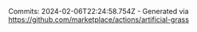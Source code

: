 Commits: 2024-02-06T22:24:58.754Z - Generated via https://github.com/marketplace/actions/artificial-grass
<br>

